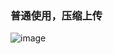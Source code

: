 ### 普通使用，压缩上传

![image](https://github.com/ButBueatiful/dotvim/raw/master/screenshots/vim-screenshot.jpg)